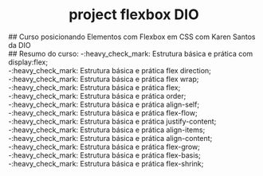 <h1 align="center"> project flexbox DIO</h1>
## Curso posicionando Elementos com Flexbox em CSS com Karen Santos da DIO
<br>
## Resumo do curso:
-:heavy_check_mark: Estrutura básica e prática com display:flex;<br>
-:heavy_check_mark: Estrutura básica e prática flex direction;<br>
-:heavy_check_mark: Estrutura básica e prática flex wrap;<br>
-:heavy_check_mark: Estrutura básica e prática flex;<br>
-:heavy_check_mark: Estrutura básica e prática order;<br>
-:heavy_check_mark: Estrutura básica e prática align-self;<br>
-:heavy_check_mark: Estrutura básica e prática flex-flow;<br>
-:heavy_check_mark: Estrutura básica e prática justify-content;<br>
-:heavy_check_mark: Estrutura básica e prática align-items;<br>
-:heavy_check_mark: Estrutura básica e prática align-content;<br>
-:heavy_check_mark: Estrutura básica e prática flex-grow;<br>
-:heavy_check_mark: Estrutura básica e prática flex-basis;<br>
-:heavy_check_mark: Estrutura básica e prática flex-shrink;<br>

